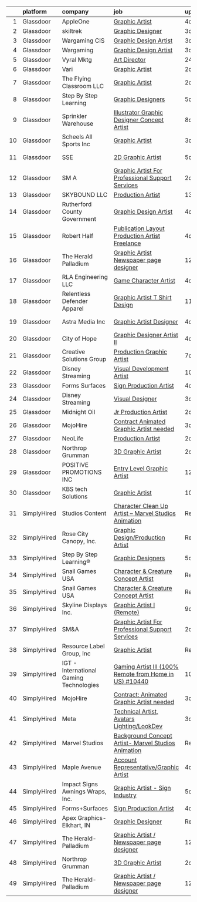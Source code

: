 

|    | platform    | company                                 | job                                                                                                                                                                                                                                                                                                                                                                                                                                                                                                                                                                                                                                                                                                                                                                                                                                                                                                                                                                         | update_time   | location                   |
|---:|:------------|:----------------------------------------|:----------------------------------------------------------------------------------------------------------------------------------------------------------------------------------------------------------------------------------------------------------------------------------------------------------------------------------------------------------------------------------------------------------------------------------------------------------------------------------------------------------------------------------------------------------------------------------------------------------------------------------------------------------------------------------------------------------------------------------------------------------------------------------------------------------------------------------------------------------------------------------------------------------------------------------------------------------------------------|:--------------|:---------------------------|
|  1 | Glassdoor   | AppleOne                                | [Graphic Artist](https://www.glassdoor.com/partner/jobListing.htm?pos=103&ao=1110586&s=58&guid=00000182e86fab5385aab115715a5437&src=GD_JOB_AD&t=SR&vt=w&ea=1&cs=1_5a90dc3b&cb=1661757009035&jobListingId=1008091761056&cpc=8795CF9063CD573D&jrtk=3-0-1gbk6varjklu4801-1gbk6vasfgfok800-0533d92347c23134--6NYlbfkN0Akmm0SHSm6KXMG3PLe28cvsql5ALZY-VGg2iXYcU3b0_QqRwb6uEYTLIurolMOrvzee4fojbyMPCU9Kwc2_8Y85Q0y5qu_TW7yxZ9n5qpQgE8eMsnpVPn2xbWw-NKnXj6fwIcQ6j5vX3u3Td1oRF5C1aQvZPvD7DjWtQyUC_bNsdDzIDJ-gJMlECW33XrPKsXuQ_VWHT_13DR0h3tERGweEQNw77pZfmS6HXE80VnJUoPwgvMJmPzv0ciyg4c8mdFZ6Zr6FcVjWf0x0y1ivmI6lJzdvsEF2CBjbY_UnNSvIcYmqMr-i6xKNewLwnOrjjXqZIkRpU5uG153yYqQvR2vB5ZAYIKbv4RQU1YJkVVEn2CT80ad4gMBzLA-0pfIgVai7G4HyNUorIVxbxVSM_QWem1tujqJoh3ocnz1dGPw3m5AXzUZgU_X9fANOUxAJm_WFQcwQ1XIxVfWIDyuNVHaDOelsLGYxQ4doRBLnJInbn3HPwXbspVfaJTuTzYnAFoaW9Y8yfLmu0xTKxQC5b-QsgNRFxAyE_YdRbie0m4pbKf4YrjuUkYQ4VceADwSTYYQOreBQ71OoSL0wDE3pKYz)                                   | 4d            | Corona, CA                 |
|  2 | Glassdoor   | skiltrek                                | [Graphic Designer](https://www.glassdoor.com/partner/jobListing.htm?pos=108&ao=1136043&s=58&guid=00000182e86fab5385aab115715a5437&src=GD_JOB_AD&t=SR&vt=w&ea=1&cs=1_da5b5ea8&cb=1661757009036&jobListingId=1008093573531&jrtk=3-0-1gbk6varjklu4801-1gbk6vasfgfok800-7b8d5e09ddf61161-)                                                                                                                                                                                                                                                                                                                                                                                                                                                                                                                                                                                                                                                                                      | 3d            | Remote                     |
|  3 | Glassdoor   | Wargaming CIS                           | [Graphic Design Artist](https://www.glassdoor.com/partner/jobListing.htm?pos=125&ao=1136043&s=58&guid=00000182e86fab5385aab115715a5437&src=GD_JOB_AD&t=SR&vt=w&ea=1&cs=1_88cc3746&cb=1661757009037&jobListingId=1008093965675&jrtk=3-0-1gbk6varjklu4801-1gbk6vasfgfok800-b2e13fdd90b45f13-)                                                                                                                                                                                                                                                                                                                                                                                                                                                                                                                                                                                                                                                                                 | 3d            | Chicago, IL                |
|  4 | Glassdoor   | Wargaming                               | [Graphic Design Artist](https://www.glassdoor.com/partner/jobListing.htm?pos=121&ao=1136043&s=58&guid=00000182e86fab5385aab115715a5437&src=GD_JOB_AD&t=SR&vt=w&ea=1&cs=1_9d351625&cb=1661757009037&jobListingId=1008093965674&jrtk=3-0-1gbk6varjklu4801-1gbk6vasfgfok800-e72d01e16fa1cac5-)                                                                                                                                                                                                                                                                                                                                                                                                                                                                                                                                                                                                                                                                                 | 3d            | Chicago, IL                |
|  5 | Glassdoor   | Vyral Mktg                              | [Art Director](https://www.glassdoor.com/partner/jobListing.htm?pos=129&ao=1136043&s=58&guid=00000182e86fab5385aab115715a5437&src=GD_JOB_AD&t=SR&vt=w&ea=1&cs=1_92db34dd&cb=1661757009038&jobListingId=1008099449293&jrtk=3-0-1gbk6varjklu4801-1gbk6vasfgfok800-dced54147063ab7d-)                                                                                                                                                                                                                                                                                                                                                                                                                                                                                                                                                                                                                                                                                          | 24h           | Remote                     |
|  6 | Glassdoor   | Vari                                    | [Graphic Artist](https://www.glassdoor.com/partner/jobListing.htm?pos=113&ao=1136043&s=58&guid=00000182e86fab5385aab115715a5437&src=GD_JOB_AD&t=SR&vt=w&ea=1&cs=1_bc2e2b60&cb=1661757009036&jobListingId=1008097154213&jrtk=3-0-1gbk6varjklu4801-1gbk6vasfgfok800-729813416c93cbc6-)                                                                                                                                                                                                                                                                                                                                                                                                                                                                                                                                                                                                                                                                                        | 2d            | Coppell, TX                |
|  7 | Glassdoor   | The Flying Classroom  LLC               | [Graphic Artist](https://www.glassdoor.com/partner/jobListing.htm?pos=101&ao=1110586&s=58&guid=00000182e86fab5385aab115715a5437&src=GD_JOB_AD&t=SR&vt=w&ea=1&cs=1_9dcb0d1a&cb=1661757009035&jobListingId=1008096900469&cpc=26740BCDE5E48596&jrtk=3-0-1gbk6varjklu4801-1gbk6vasfgfok800-c34366935d9dd4af--6NYlbfkN0BKgzQyzTF1Q9mOsR1amaS-juVGLjHt5Cdom-gEF9y-xZCaN_qau0nZ8uq0OWWEKu9zyd4BBRUXp2GqMsplVoYmIv1WqvRa4NlLhuufhuG0XIFocdQf_f6WGtoR7H2LtPTkjT23sRcxPeHAJXNHAu_vCspgGW5RtECOsbz0D-YYYbNjiQJ8AtBVVzK_hfCxlTfA-URSoVChsjp2Gxd8P_ZqCQe1xotHUvQQCmYwgkJXq0zoIaRu1VnkAAscF8iam1b-i3wIzuh4MEe8DDfHV_UColvQxfoFaZmK5eQwi1dqEx65zj9MSjrWE3wYjGCTOCmb3YWA7hrHkiRKQrkhXAoeYY5eo9hOsDVJ02yI94y5mWlzFL_gwDL-MTo-SNge_6IwhmSDrFxn-RDW0NrnGOVNLc-aPWhgwmGls-YjzxNGPIV6fntUT3fgUYxur8kXGSXjXnnVSZn7enEtO8WXI3et2Af_t0tt1GMPuzFYb90Pgv3cfKlbuelX_jO9zpiBQ04%3D)                                                                                                                     | 2d            | Opa-locka, FL              |
|  8 | Glassdoor   | Step By Step Learning                   | [Graphic Designers](https://www.glassdoor.com/partner/jobListing.htm?pos=107&ao=1136043&s=58&guid=00000182e86fab5385aab115715a5437&src=GD_JOB_AD&t=SR&vt=w&ea=1&cs=1_d8dceb65&cb=1661757009036&jobListingId=1008089893648&jrtk=3-0-1gbk6varjklu4801-1gbk6vasfgfok800-9d5efbbbac5ff951-)                                                                                                                                                                                                                                                                                                                                                                                                                                                                                                                                                                                                                                                                                     | 5d            | Remote                     |
|  9 | Glassdoor   | Sprinkler Warehouse                     | [Illustrator Graphic Designer Concept Artist](https://www.glassdoor.com/partner/jobListing.htm?pos=122&ao=1136043&s=58&guid=00000182e86fab5385aab115715a5437&src=GD_JOB_AD&t=SR&vt=w&ea=1&cs=1_9f2da7d9&cb=1661757009037&jobListingId=1008082704848&jrtk=3-0-1gbk6varjklu4801-1gbk6vasfgfok800-3aa528a1c950fa99-)                                                                                                                                                                                                                                                                                                                                                                                                                                                                                                                                                                                                                                                           | 8d            | Houston, TX                |
| 10 | Glassdoor   | Scheels All Sports  Inc                 | [Graphic Artist](https://www.glassdoor.com/partner/jobListing.htm?pos=110&ao=1136043&s=58&guid=00000182e86fab5385aab115715a5437&src=GD_JOB_AD&t=SR&vt=w&ea=1&cs=1_5e1416b5&cb=1661757009036&jobListingId=1008094922063&jrtk=3-0-1gbk6varjklu4801-1gbk6vasfgfok800-2c2340241ca2d431-)                                                                                                                                                                                                                                                                                                                                                                                                                                                                                                                                                                                                                                                                                        | 3d            | Fargo, ND                  |
| 11 | Glassdoor   | SSE                                     | [2D Graphic Artist](https://www.glassdoor.com/partner/jobListing.htm?pos=119&ao=1136043&s=58&guid=00000182e86fab5385aab115715a5437&src=GD_JOB_AD&t=SR&vt=w&ea=1&cs=1_3be66282&cb=1661757009037&jobListingId=1008089314795&jrtk=3-0-1gbk6varjklu4801-1gbk6vasfgfok800-e96cca4d0c746251-)                                                                                                                                                                                                                                                                                                                                                                                                                                                                                                                                                                                                                                                                                     | 5d            | Jacksonville, FL           |
| 12 | Glassdoor   | SM A                                    | [Graphic Artist For Professional Support Services](https://www.glassdoor.com/partner/jobListing.htm?pos=105&ao=1136043&s=58&guid=00000182e86fab5385aab115715a5437&src=GD_JOB_AD&t=SR&vt=w&cs=1_36bc728c&cb=1661757009035&jobListingId=1008097158398&jrtk=3-0-1gbk6varjklu4801-1gbk6vasfgfok800-bfe02a9893aa4947-)                                                                                                                                                                                                                                                                                                                                                                                                                                                                                                                                                                                                                                                           | 2d            | Remote                     |
| 13 | Glassdoor   | SKYBOUND LLC                            | [Production Artist](https://www.glassdoor.com/partner/jobListing.htm?pos=112&ao=1136043&s=58&guid=00000182e86fab5385aab115715a5437&src=GD_JOB_AD&t=SR&vt=w&ea=1&cs=1_b1d5c51c&cb=1661757009036&jobListingId=1008072505428&jrtk=3-0-1gbk6varjklu4801-1gbk6vasfgfok800-0f710d9763889ecd-)                                                                                                                                                                                                                                                                                                                                                                                                                                                                                                                                                                                                                                                                                     | 13d           | Remote                     |
| 14 | Glassdoor   | Rutherford County Government            | [Graphic Design Artist](https://www.glassdoor.com/partner/jobListing.htm?pos=115&ao=1136043&s=58&guid=00000182e86fab5385aab115715a5437&src=GD_JOB_AD&t=SR&vt=w&ea=1&cs=1_b8af156b&cb=1661757009036&jobListingId=1008091368813&jrtk=3-0-1gbk6varjklu4801-1gbk6vasfgfok800-b095d89fb8f40049-)                                                                                                                                                                                                                                                                                                                                                                                                                                                                                                                                                                                                                                                                                 | 4d            | Murfreesboro, TN           |
| 15 | Glassdoor   | Robert Half                             | [Publication Layout Production Artist   Freelance](https://www.glassdoor.com/partner/jobListing.htm?pos=104&ao=1110586&s=58&guid=00000182e86fab5385aab115715a5437&src=GD_JOB_AD&t=SR&vt=w&ea=1&cs=1_53c89e21&cb=1661757009035&jobListingId=1008091744079&cpc=2CAED5C921A5F994&jrtk=3-0-1gbk6varjklu4801-1gbk6vasfgfok800-72e96c3e905e3b69--6NYlbfkN0CpzDdaQkua3np5pkmj49lKioZwmwxQ-yx5plwbYmV_M5St0DD8rCm1QOzbrT0uKPjqniwa_BQaQ8OdwRCBj4F4NQyrptcLQc6u8HE9nlqXdo2Qxg1NcGx0xvIivNzQ5Sj1tYksXXusmmX8nzaK8e0Rb150cdXkmlXs4BfzorKUdO2VHqkLcT9Qt56yBmH7rQSV0flhalhOnayB9bPZcLiW2tcv_AzhT70IQhtG9JWdJ61S_oPlEQu14Esw_eX5Rm1W_GlAcKkkPufKp7480UEj-hjb9K-lJZifDMAovjBNOuO8g6qHvvF5DHnu4QT5nbzzMvBjmH7tUoXm2wcz0vSR5SjACHYqq-3lRuvV3ryYEXEpYW6rUrS4-geXuIPzbOOv2IfjR8LX8jTybbh7O3GcuGR2aJ7qr2ZsbgOG9rgRvjddLwBIFcVE4HfYTAptFK25kCjGmlnxmUvXAtNtsj5RHWoD0tUe7d4wRMn5R7OD0jB9HBN2iBrNdFdmn6bPRXk6tOEMfN-KTnw-Zl6aia294tDsrft01gjZthfGMV1hbMbtFAXG2s49p__M01fvOGWGYYcavJ-iNakmVGQHgaG5) | 4d            | Eagan, MN                  |
| 16 | Glassdoor   | The Herald Palladium                    | [Graphic Artist   Newspaper page designer](https://www.glassdoor.com/partner/jobListing.htm?pos=102&ao=1110586&s=58&guid=00000182e86fab5385aab115715a5437&src=GD_JOB_AD&t=SR&vt=w&ea=1&cs=1_00dd371c&cb=1661757009035&jobListingId=1008073933660&cpc=F41FEAB56D215062&jrtk=3-0-1gbk6varjklu4801-1gbk6vasfgfok800-62096e212025d3a6--6NYlbfkN0BLOz3R2tXC2mhUicuG5hSo7xRQA9kfEQniDPT2yh4WeRNJVoEZFR01TCwwwqBh1Y6vOSiAy0RAxGDJvOFJJaTnL_uhcgITD9zbL8z1jkW3llcv7QpfJxBhoUlxYDTSxCF6Mtk2LtjA0dsoVKnCgYGLuQKLIkxPy2RDLUUDNO8W2e5Dj9quGqo0UUEVxbKFCMjS0t-aByZI2dRj2VUCUZGf3QMmM9hQpilCDusID-IH4kf6wbMDL85_QSHOazMMYT4QnTm_UdcM23ZBomqebXinuQHC3MDEEv6XQY7gsQFIb9B1VQIb6l7ru6-KQAyHiq-NrXxs18F0B7KmUQ5SlCluuj4XOJ1kmpTkP9W32QlBKJN475VSbpC_kPh4PehLIvh_IEnoeZuyk2eXVTyYBPCvaSBGbxDNCVhJVVQGzu0RJ6-aEczeZT_BoVw7uhvrZ3yhfyKuw80GXYHEvvGp6REcBl4ruRbWRXLSWHabYU79ncUcwWmIpgCoTgl0teY9k4uMjYEjeR3BLEZTQqpgTbEx)                                                                         | 12d           | Remote                     |
| 17 | Glassdoor   | RLA Engineering  LLC                    | [Game Character Artist](https://www.glassdoor.com/partner/jobListing.htm?pos=117&ao=1136043&s=58&guid=00000182e86fab5385aab115715a5437&src=GD_JOB_AD&t=SR&vt=w&ea=1&cs=1_d698a4cb&cb=1661757009037&jobListingId=1008092193843&jrtk=3-0-1gbk6varjklu4801-1gbk6vasfgfok800-4c2bb6314242cf63-)                                                                                                                                                                                                                                                                                                                                                                                                                                                                                                                                                                                                                                                                                 | 4d            | Remote                     |
| 18 | Glassdoor   | Relentless Defender Apparel             | [Graphic Artist   T Shirt Design](https://www.glassdoor.com/partner/jobListing.htm?pos=123&ao=1136043&s=58&guid=00000182e86fab5385aab115715a5437&src=GD_JOB_AD&t=SR&vt=w&ea=1&cs=1_dc9f3a35&cb=1661757009037&jobListingId=1008076698255&jrtk=3-0-1gbk6varjklu4801-1gbk6vasfgfok800-9a67ed42eb7476a3-)                                                                                                                                                                                                                                                                                                                                                                                                                                                                                                                                                                                                                                                                       | 11d           | Richmond, TX               |
| 19 | Glassdoor   | Astra Media  Inc                        | [Graphic Artist Designer](https://www.glassdoor.com/partner/jobListing.htm?pos=118&ao=1136043&s=58&guid=00000182e86fab5385aab115715a5437&src=GD_JOB_AD&t=SR&vt=w&ea=1&cs=1_e6501b78&cb=1661757009037&jobListingId=1008092139544&jrtk=3-0-1gbk6varjklu4801-1gbk6vasfgfok800-0251c603c86bcb54-)                                                                                                                                                                                                                                                                                                                                                                                                                                                                                                                                                                                                                                                                               | 4d            | Woodland Hills, CA         |
| 20 | Glassdoor   | City of Hope                            | [Graphic Designer Artist II](https://www.glassdoor.com/partner/jobListing.htm?pos=130&ao=1136043&s=58&guid=00000182e86fab5385aab115715a5437&src=GD_JOB_AD&t=SR&vt=w&cs=1_0c126bbb&cb=1661757009038&jobListingId=1008091865969&jrtk=3-0-1gbk6varjklu4801-1gbk6vasfgfok800-e8198711a29e6955-)                                                                                                                                                                                                                                                                                                                                                                                                                                                                                                                                                                                                                                                                                 | 4d            | Irwindale, CA              |
| 21 | Glassdoor   | Creative Solutions Group                | [Production Graphic Artist](https://www.glassdoor.com/partner/jobListing.htm?pos=114&ao=1136043&s=58&guid=00000182e86fab5385aab115715a5437&src=GD_JOB_AD&t=SR&vt=w&ea=1&cs=1_01037ca8&cb=1661757009036&jobListingId=1008083389083&jrtk=3-0-1gbk6varjklu4801-1gbk6vasfgfok800-0e3a332c11f5ce12-)                                                                                                                                                                                                                                                                                                                                                                                                                                                                                                                                                                                                                                                                             | 7d            | Clawson, MI                |
| 22 | Glassdoor   | Disney Streaming                        | [Visual Development Artist](https://www.glassdoor.com/partner/jobListing.htm?pos=109&ao=1136043&s=58&guid=00000182e86fab5385aab115715a5437&src=GD_JOB_AD&t=SR&vt=w&cs=1_357a9a84&cb=1661757009036&jobListingId=1008078499715&jrtk=3-0-1gbk6varjklu4801-1gbk6vasfgfok800-206bbe2fd00bbaa4-)                                                                                                                                                                                                                                                                                                                                                                                                                                                                                                                                                                                                                                                                                  | 10d           | Glendale, CA               |
| 23 | Glassdoor   | Forms Surfaces                          | [Sign Production Artist](https://www.glassdoor.com/partner/jobListing.htm?pos=126&ao=1136043&s=58&guid=00000182e86fab5385aab115715a5437&src=GD_JOB_AD&t=SR&vt=w&ea=1&cs=1_5c60f462&cb=1661757009037&jobListingId=1008090995021&jrtk=3-0-1gbk6varjklu4801-1gbk6vasfgfok800-810b45b64ce08bf5-)                                                                                                                                                                                                                                                                                                                                                                                                                                                                                                                                                                                                                                                                                | 4d            | Remote                     |
| 24 | Glassdoor   | Disney Streaming                        | [Visual Designer](https://www.glassdoor.com/partner/jobListing.htm?pos=127&ao=1136043&s=58&guid=00000182e86fab5385aab115715a5437&src=GD_JOB_AD&t=SR&vt=w&cs=1_ad8f2008&cb=1661757009037&jobListingId=1008093558407&jrtk=3-0-1gbk6varjklu4801-1gbk6vasfgfok800-4dfa923326da9c16-)                                                                                                                                                                                                                                                                                                                                                                                                                                                                                                                                                                                                                                                                                            | 3d            | New York, NY               |
| 25 | Glassdoor   | Midnight Oil                            | [Jr  Production Artist](https://www.glassdoor.com/partner/jobListing.htm?pos=111&ao=1136043&s=58&guid=00000182e86fab5385aab115715a5437&src=GD_JOB_AD&t=SR&vt=w&cs=1_bb7a42e2&cb=1661757009036&jobListingId=1008097834445&jrtk=3-0-1gbk6varjklu4801-1gbk6vasfgfok800-ea7ea1635d0798b4-)                                                                                                                                                                                                                                                                                                                                                                                                                                                                                                                                                                                                                                                                                      | 2d            | Burbank, CA                |
| 26 | Glassdoor   | MojoHire                                | [Contract  Animated Graphic Artist needed](https://www.glassdoor.com/partner/jobListing.htm?pos=106&ao=1136043&s=58&guid=00000182e86fab5385aab115715a5437&src=GD_JOB_AD&t=SR&vt=w&ea=1&cs=1_3ba6a944&cb=1661757009036&jobListingId=1008095533214&jrtk=3-0-1gbk6varjklu4801-1gbk6vasfgfok800-528bb10c93900726-)                                                                                                                                                                                                                                                                                                                                                                                                                                                                                                                                                                                                                                                              | 3d            | Campbell, CA               |
| 27 | Glassdoor   | NeoLife                                 | [Production Artist](https://www.glassdoor.com/partner/jobListing.htm?pos=124&ao=1136043&s=58&guid=00000182e86fab5385aab115715a5437&src=GD_JOB_AD&t=SR&vt=w&ea=1&cs=1_e47db106&cb=1661757009037&jobListingId=1008097856776&jrtk=3-0-1gbk6varjklu4801-1gbk6vasfgfok800-38492953bbd35823-)                                                                                                                                                                                                                                                                                                                                                                                                                                                                                                                                                                                                                                                                                     | 2d            | Hayward, CA                |
| 28 | Glassdoor   | Northrop Grumman                        | [3D Graphic Artist](https://www.glassdoor.com/partner/jobListing.htm?pos=120&ao=1136043&s=58&guid=00000182e86fab5385aab115715a5437&src=GD_JOB_AD&t=SR&vt=w&cs=1_3844e60a&cb=1661757009037&jobListingId=1008097859190&jrtk=3-0-1gbk6varjklu4801-1gbk6vasfgfok800-8337e6edf2f02138-)                                                                                                                                                                                                                                                                                                                                                                                                                                                                                                                                                                                                                                                                                          | 2d            | Colorado Springs, CO       |
| 29 | Glassdoor   | POSITIVE PROMOTIONS INC                 | [Entry Level Graphic Artist](https://www.glassdoor.com/partner/jobListing.htm?pos=128&ao=1136043&s=58&guid=00000182e86fab5385aab115715a5437&src=GD_JOB_AD&t=SR&vt=w&ea=1&cs=1_9f2a5431&cb=1661757009038&jobListingId=1008073307555&jrtk=3-0-1gbk6varjklu4801-1gbk6vasfgfok800-abfcfeec6f3a09ff-)                                                                                                                                                                                                                                                                                                                                                                                                                                                                                                                                                                                                                                                                            | 12d           | Hauppauge, NY              |
| 30 | Glassdoor   | KBS tech Solutions                      | [Graphic Artist](https://www.glassdoor.com/partner/jobListing.htm?pos=116&ao=1136043&s=58&guid=00000182e86fab5385aab115715a5437&src=GD_JOB_AD&t=SR&vt=w&ea=1&cs=1_bc7e0f5b&cb=1661757009037&jobListingId=1008078842398&jrtk=3-0-1gbk6varjklu4801-1gbk6vasfgfok800-39c164e3415dcb38-)                                                                                                                                                                                                                                                                                                                                                                                                                                                                                                                                                                                                                                                                                        | 10d           | Hartford, CT               |
| 31 | SimplyHired | Studios Content                         | [Character Clean Up Artist – Marvel Studios Animation](https://www.simplyhired.com/job/4W3Aw4hbaD5ednHi3UQrQHaDJsqVGaWCvKU1IVTgeMyta4h0NKRVHw?q=graphic+artist)                                                                                                                                                                                                                                                                                                                                                                                                                                                                                                                                                                                                                                                                                                                                                                                                             | Recently      | Burbank, CA                |
| 32 | SimplyHired | Rose City Canopy, Inc.                  | [Graphic Design/Production Artist](https://www.simplyhired.com/job/fxJM8ZTC96-Btwll2MGmeUBjELYOaA5RUOfN2Ji5f4RJFOd_ZPS7oA?q=graphic+artist)                                                                                                                                                                                                                                                                                                                                                                                                                                                                                                                                                                                                                                                                                                                                                                                                                                 | Recently      | Eagle Bend, MN             |
| 33 | SimplyHired | Step By Step Learning®                  | [Graphic Designers](https://www.simplyhired.com/job/3VbmFWvuh2T401CK26HTT2Q73UGXEbWWfB_nd78x99QPunPPmCitcA?q=graphic+artist)                                                                                                                                                                                                                                                                                                                                                                                                                                                                                                                                                                                                                                                                                                                                                                                                                                                | 5d            | Remote                     |
| 34 | SimplyHired | Snail Games USA                         | [Character & Creature Concept Artist](https://www.simplyhired.com/job/9zRbZWABpFZtD-rBL8gAzPB0JXUCAYloKc0z7lSteiwMJT3TMkR9Iw?q=graphic+artist)                                                                                                                                                                                                                                                                                                                                                                                                                                                                                                                                                                                                                                                                                                                                                                                                                              | Recently      | Remote                     |
| 35 | SimplyHired | Snail Games USA                         | [Character & Creature Concept Artist](https://www.simplyhired.com/job/9zRbZWABpFZtD-rBL8gAzPB0JXUCAYloKc0z7lSteiwMJT3TMkR9Iw?q=graphic+artist)                                                                                                                                                                                                                                                                                                                                                                                                                                                                                                                                                                                                                                                                                                                                                                                                                              | Recently      | Remote                     |
| 36 | SimplyHired | Skyline Displays Inc.                   | [Graphic Artist I (Remote)](https://www.simplyhired.com/job/wQyeSUW5wB54LbcvYxUfeB6qyKt55GB3gm4oqBaCLs1GL0rE_xLjRA?q=graphic+artist)                                                                                                                                                                                                                                                                                                                                                                                                                                                                                                                                                                                                                                                                                                                                                                                                                                        | 9d            | United States              |
| 37 | SimplyHired | SM&A                                    | [Graphic Artist For Professional Support Services](https://www.simplyhired.com/job/_bPrhCwkZNbSuf5seF8T_C-VYOqlw_tdVLb4gvB21EpNqYLtnKshzw?q=graphic+artist)                                                                                                                                                                                                                                                                                                                                                                                                                                                                                                                                                                                                                                                                                                                                                                                                                 | 2d            | Remote                     |
| 38 | SimplyHired | Resource Label Group, Inc               | [Graphic Artist](https://www.simplyhired.com/job/EkMyS5HXbsp87TMU6lyGe7GcIpAqvPU8qfx4K5ol6Ersohl3GUEdWg?q=graphic+artist)                                                                                                                                                                                                                                                                                                                                                                                                                                                                                                                                                                                                                                                                                                                                                                                                                                                   | Recently      | Milpitas, CA               |
| 39 | SimplyHired | IGT - International Gaming Technologies | [Gaming Artist III (100% Remote from Home in US) #10440](https://www.simplyhired.com/job/FtRfjGz4yh5_dPaN091imRujEvRK_P_IGbqCr9FNARrjYRvOk_3g_w?q=graphic+artist)                                                                                                                                                                                                                                                                                                                                                                                                                                                                                                                                                                                                                                                                                                                                                                                                           | 10d           | San Francisco Bay Area, CA |
| 40 | SimplyHired | MojoHire                                | [Contract: Animated Graphic Artist needed](https://www.simplyhired.com/job/ovVyW--6IKqUiAUFwPPalkwGXONGUmNgdifn84_od-0LBo0z2vYqHg?q=graphic+artist)                                                                                                                                                                                                                                                                                                                                                                                                                                                                                                                                                                                                                                                                                                                                                                                                                         | 3d            | Campbell, CA               |
| 41 | SimplyHired | Meta                                    | [Technical Artist, Avatars Lighting/LookDev](https://www.simplyhired.com/job/uAiMQRwdNxqm1WTvOsyeXR8iT-Te-VOqQvq-XddarkyauEsdiQcHbQ?q=graphic+artist)                                                                                                                                                                                                                                                                                                                                                                                                                                                                                                                                                                                                                                                                                                                                                                                                                       | 3d            | Burlingame, CA             |
| 42 | SimplyHired | Marvel Studios                          | [Background Concept Artist- Marvel Studios Animation](https://www.simplyhired.com/job/qk_KWgxnk3jJGDxW7vJr6D1Hh3U12Fbc3-fFjamEvDU9hTF7b7cYfg?q=graphic+artist)                                                                                                                                                                                                                                                                                                                                                                                                                                                                                                                                                                                                                                                                                                                                                                                                              | Recently      | Burbank, CA                |
| 43 | SimplyHired | Maple Avenue                            | [Account Representative/Graphic Artist](https://www.simplyhired.com/job/lPHJycUYlPfSwbPhpMXTAMWbdGTP8KdRDKpHmyIJnKfYAqF4lridBA?q=graphic+artist)                                                                                                                                                                                                                                                                                                                                                                                                                                                                                                                                                                                                                                                                                                                                                                                                                            | 4d            | Big Bend, WI               |
| 44 | SimplyHired | Impact Signs Awnings Wraps, Inc.        | [Graphic Artist - Sign Industry](https://www.simplyhired.com/job/bB3d8F4zhuJ2pcD8jk3cEakBXRROZfkV-S6fp00JsTyDrJOS3WclDQ?q=graphic+artist)                                                                                                                                                                                                                                                                                                                                                                                                                                                                                                                                                                                                                                                                                                                                                                                                                                   | 5d            | Sedalia, MO                |
| 45 | SimplyHired | Forms+Surfaces                          | [Sign Production Artist](https://www.simplyhired.com/job/3sIPhM8zQC1xpWtDkRx2mQmOyRClc6v13jjRMszqr-FcYw3mPEbi-g?q=graphic+artist)                                                                                                                                                                                                                                                                                                                                                                                                                                                                                                                                                                                                                                                                                                                                                                                                                                           | 4d            | Remote                     |
| 46 | SimplyHired | Apex Graphics- Elkhart, IN              | [Graphic Designer](https://www.simplyhired.com/job/qglcmHUN2IMR6qgix4SHXm5COfuiv93Y4GkvS_4mRDrC-Cz4a5yZLA?q=graphic+artist)                                                                                                                                                                                                                                                                                                                                                                                                                                                                                                                                                                                                                                                                                                                                                                                                                                                 | Recently      | Elkhart, IN                |
| 47 | SimplyHired | The Herald-Palladium                    | [Graphic Artist / Newspaper page designer](https://www.simplyhired.com/job/BfhouoKktYpPlfDx_I5h7YUM0GKI_92rIuSbKH292jr5oOKX4SYrqA?q=graphic+artist)                                                                                                                                                                                                                                                                                                                                                                                                                                                                                                                                                                                                                                                                                                                                                                                                                         | 12d           | Remote                     |
| 48 | SimplyHired | Northrop Grumman                        | [3D Graphic Artist](https://www.simplyhired.com/job/wA8woO6HoPeWCpqHPvu3a0gmYIVN2rUC7aS_bSArF5StoLM5w9fqeg?q=graphic+artist)                                                                                                                                                                                                                                                                                                                                                                                                                                                                                                                                                                                                                                                                                                                                                                                                                                                | 2d            | Colorado Springs, CO       |
| 49 | SimplyHired | The Herald-Palladium                    | [Graphic Artist / Newspaper page designer](https://www.simplyhired.com/job/BfhouoKktYpPlfDx_I5h7YUM0GKI_92rIuSbKH292jr5oOKX4SYrqA?q=graphic+artist)                                                                                                                                                                                                                                                                                                                                                                                                                                                                                                                                                                                                                                                                                                                                                                                                                         | 12d           | Remote                     |